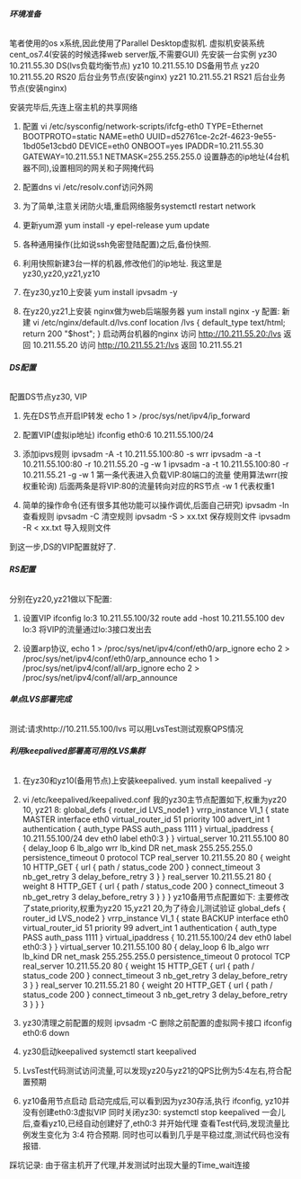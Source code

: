 ###### **环境准备**
笔者使用的os x系统,因此使用了Parallel Desktop虚拟机.
虚拟机安装系统 cent_os7.4(安装的时候选择web server版,不需要GUI)
先安装一台实例
yz30  10.211.55.30  DS(lvs负载均衡节点) 
yz10  10.211.55.10  DS备用节点 
yz20  10.211.55.20  RS20 后台业务节点(安装nginx)
yz21  10.211.55.21  RS21 后台业务节点(安装nginx)

安装完毕后,先连上宿主机的共享网络
1. 配置 vi /etc/sysconfig/network-scripts/ifcfg-eth0
TYPE=Ethernet
BOOTPROTO=static
NAME=eth0
UUID=d52761ce-2c2f-4623-9e55-1bd05e13cbd0
DEVICE=eth0
ONBOOT=yes
IPADDR=10.211.55.30
GATEWAY=10.211.55.1
NETMASK=255.255.255.0
设置静态的ip地址(4台机器不同),设置相同的网关和子网掩代码

2. 配置dns vi /etc/resolv.conf访问外网
3. 为了简单,注意关闭防火墙,重启网络服务systemctl restart network
4. 更新yum源 
    yum install -y epel-release
    yum update
    
5. 各种通用操作(比如说ssh免密登陆配置)之后,备份快照.
6. 利用快照新建3台一样的机器,修改他们的ip地址. 我这里是yz30,yz20,yz21,yz10
7. 在yz30,yz10上安装 yum install ipvsadm -y 
8. 在yz20,yz21上安装 nginx做为web后端服务器
    yum install nginx -y 
   配置: 新建 vi /etc/nginx/default.d/lvs.conf
   location /lvs {
   	default_type text/html;
   	return 200 "$host";
   }
   启动两台机器的nginx 
    访问 http://10.211.55.20:/lvs 返回 10.211.55.20
    访问 http://10.211.55.21:/lvs 返回 10.211.55.21

###### **DS配置**
配置DS节点yz30, VIP
1. 先在DS节点开启IP转发 
    echo 1 > /proc/sys/net/ipv4/ip_forward
    
2. 配置VIP(虚拟ip地址)
    ifconfig eth0:6 10.211.55.100/24

3. 添加ipvs规则
    ipvsadm -A -t 10.211.55.100:80 -s wrr
	ipvsadm -a -t 10.211.55.100:80 -r 10.211.55.20 -g -w 1
	ipvsadm -a -t 10.211.55.100:80 -r 10.211.55.21 -g -w 1
    第一条代表进入负载VIP:80端口的流量 使用算法wrr(按权重轮询)
    后面两条是将VIP:80的流量转向对应的RS节点 -w 1 代表权重1

4. 简单的操作命令(还有很多其他功能可以操作调优,后面自己研究)
    ipvsadm -ln 查看规则
    ipvsadm -C  清空规则
    ipvsadm -S > xx.txt  保存规则文件
    ipvsadm -R < xx.txt  导入规则文件
    
到这一步,DS的VIP配置就好了.

###### **RS配置**
分别在yz20,yz21做以下配置:

1. 设置VIP
    ifconfig lo:3 10.211.55.100/32
    route add -host 10.211.55.100 dev lo:3
    将VIP的流量通过lo:3接口发出去

2. 设置arp协议,
    echo 1 > /proc/sys/net/ipv4/conf/eth0/arp_ignore 
    echo 2 > /proc/sys/net/ipv4/conf/eth0/arp_announce 
    echo 1 > /proc/sys/net/ipv4/conf/all/arp_ignore 
    echo 2 > /proc/sys/net/ipv4/conf/all/arp_announce 
    

###### **单点LVS部署完成**
测试:请求http://10.211.55.100/lvs
可以用LvsTest测试观察QPS情况



###### **利用keepalived部署高可用的LVS集群**

1. 在yz30和yz10(备用节点)上安装keepalived.
    yum install keepalived -y
    
2. vi /etc/keepalived/keepalived.conf
我的yz30主节点配置如下,权重为yz20 10, yz21 8:
global_defs {
   router_id LVS_node1
}
vrrp_instance VI_1 {
    state MASTER
    interface eth0
    virtual_router_id 51
    priority 100
    advert_int 1
    authentication {
        auth_type PASS
        auth_pass 1111
    }
    virtual_ipaddress {
        10.211.55.100/24 dev eth0 label eth0:3
    }
}
virtual_server 10.211.55.100 80 {
    delay_loop 6
    lb_algo wrr
    lb_kind DR
    net_mask 255.255.255.0
    persistence_timeout 0
    protocol TCP
    real_server 10.211.55.20 80 {
        weight 10
        HTTP_GET {
            url {
              path /
              status_code 200
            }
            connect_timeout 3
            nb_get_retry 3
            delay_before_retry 3
        }
    }
    real_server 10.211.55.21 80 {
        weight 8
        HTTP_GET {
            url {
              path /
              status_code 200
            }
            connect_timeout 3
            nb_get_retry 3
            delay_before_retry 3
        }
    }
}
yz10备用节点配置如下:
主要修改了state,priority,权重为yz20 15,yz21 20,为了待会儿测试验证
global_defs {
   router_id LVS_node2
}
vrrp_instance VI_1 {
    state BACKUP
    interface eth0
    virtual_router_id 51
    priority 99
    advert_int 1
    authentication {
        auth_type PASS
        auth_pass 1111
    }
    virtual_ipaddress {
        10.211.55.100/24 dev eth0 label eth0:3
    }
}
virtual_server 10.211.55.100 80 {
    delay_loop 6
    lb_algo wrr
    lb_kind DR
    net_mask 255.255.255.0
    persistence_timeout 0
    protocol TCP
    real_server 10.211.55.20 80 {
        weight 15
        HTTP_GET {
            url {
              path /
              status_code 200
            }
            connect_timeout 3
            nb_get_retry 3
            delay_before_retry 3
        }
    }
    real_server 10.211.55.21 80 {
        weight 20
        HTTP_GET {
            url {
              path /
              status_code 200
            }
            connect_timeout 3
            nb_get_retry 3
            delay_before_retry 3
        }
    }
}

3. yz30清理之前配置的规则
    ipvsadm -C 
   删除之前配置的虚拟网卡接口
    ifconfig eth0:6 down 

4. yz30启动keepalived
    systemctl start keepalived 
    
5. LvsTest代码测试访问流量,可以发现yz20与yz21的QPS比例为5:4左右,符合配置预期

6. yz10备用节点启动
    启动完成后,可以看到因为yz30存活,执行 ifconfig, yz10并没有创建eth0:3虚拟VIP
    同时关闭yz30: systemctl stop keepalived 
    一会儿后,查看yz10,已经自动创建好了,eth0:3 并开始代理
    查看Test代码,发现流量比例发生变化为 3:4 符合预期. 
    同时也可以看到几乎是平稳过度,测试代码也没有报错.
    
    

踩坑记录: 
    由于宿主机开了代理,并发测试时出现大量的Time_wait连接
    